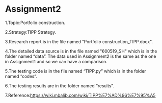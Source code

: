 # Assignment2

1.Topic:Portfolio construction.

2.Strategy:TIPP Strategy.

3.Research report is in the file named "Portfolio construction_TIPP.docx".

4.The detailed data source is in the file named "600519_SH" which is in the folder named “data”. The data used in Assignment2 is the same as the one in Assignment1 and so we can have a comparison.

5.The testing code is in the file named “TIPP.py” which is in the folder named “codes”.

6.The testing results are in the folder named “results”.

7.Reference:https://wiki.mbalib.com/wiki/TIPP%E7%AD%96%E7%95%A5
